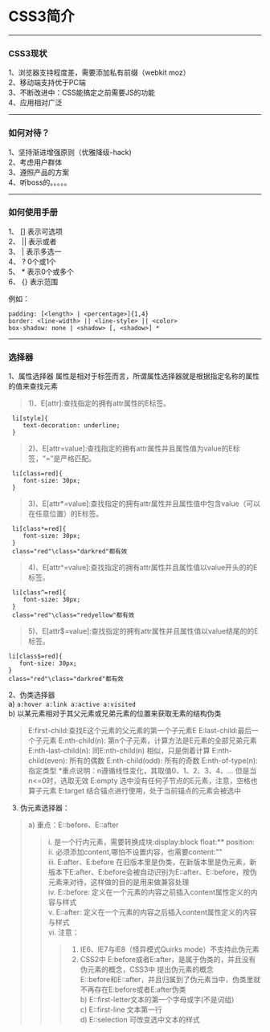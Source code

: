 # CSS3简介
- - -
### CSS3现状
 1、浏览器支持程度差，需要添加私有前缀（webkit moz）  
 2、移动端支持优于PC端  
 3、不断改进中：CSS能搞定之前需要JS的功能  
 4、应用相对广泛  
- - -
### 如何对待？
 1、坚持渐进增强原则（优雅降级-hack)  
 2、考虑用户群体  
 3、遵照产品的方案  
 4、听boss的。。。。。  
- - -
### 如何使用手册
 1、 [] 表示可选项  
 2、 || 表示或者  
 3、 |  表示多选一  
 4、 ?  0个或1个  
 5、 *  表示0个或多个  
 6、 {} 表示范围  

例如：
```
padding: [<length> | <percentage>]{1,4} 
border: <line-width> || <line-style> || <color>
box-shadow: none | <shadow> [, <shadow>] * 
```
- - -
### 选择器
 1、属性选择器
 属性是相对于标签而言，所谓属性选择器就是根据指定名称的属性的值来查找元素
>1)、E[attr]:查找指定的拥有attr属性的E标签。
```
 li[style]{
 	text-decoration: underline;
 }
 ```
>2)、E[attr=value]:查找指定的拥有attr属性并且属性值为value的E标签，“=”是严格匹配。
```
 li[class=red]{
 	font-size: 30px;
 }
 ```
>3)、E[attr\*=value]:查找指定的拥有attr属性并且属性值中包含value（可以在任意位置）的E标签。
```
 li[class*=red]{
 	font-size: 30px;
 }
 class="red"\class="darkred"都有效
 ```
>4)、E[attr\^=value]:查找指定的拥有attr属性并且属性值以value开头的的E标签。
```
 li[class^=red]{
 	font-size: 30px;
 }
 class="red"\class="redyellow"都有效
```
>5)、E[attr\$=value]:查找指定的拥有attr属性并且属性值以value结尾的的E标签。
 ```
 li[class$=red]{
 	font-size: 30px;
 }
 class="red"\class="darkred"都有效
 ```  

 2、伪类选择器  
 a) `a:hover a:link a:active a:visited`  
 b) 以某元素相对于其父元素或兄弟元素的位置来获取无素的结构伪类  
> E:first-child:查找E这个元素的父元素的第一个子元素E
> E:last-child:最后一个子元素
> E:nth-child(n): 第n个子元素，计算方法是E元素的全部兄弟元素
> E:nth-last-child(n): 同E:nth-child(n) 相似，只是倒着计算
> E:nth-child(even): 所有的偶数
> E:nth-child(odd): 所有的奇数
> E:nth-of-type(n):指定类型
> \*重点说明：n遵循线性变化，其取值0、1、2、3、4、... 但是当n<=0时，选取无效
> E:empty 选中没有任何子节点的E元素，注意，空格也算子元素
> E:target 结合锚点进行使用，处于当前锚点的元素会被选中

 3.	伪元素选择器：  

> a)	重点：E::before、E::after  
>> i.	是一个行内元素，需要转换成块:display:block   float:**  position:  
>> ii.	必须添加content,哪怕不设置内容，也需要content:""   
>> iii.	E:after、E:before   在旧版本里是伪类，在新版本里是伪元素，新版本下E:after、E:before会被自动识别为E::after、E::before，按伪元素来对待，这样做的目的是用来做兼容处理  
>> iv.	E::before: 定义在一个元素的内容之前插入content属性定义的内容与样式  
>> v.	E::after: 定义在一个元素的内容之后插入content属性定义的内容与样式  
>> vi.	注意：  
>>> 1.	IE6、IE7与IE8（怪异模式Quirks mode）不支持此伪元素  
>>> 2.	CSS2中 E:before或者E:after，是属于伪类的，并且没有伪元素的概念，CSS3中 提出伪元素的概念    
E::before和E::after，并且归属到了伪元素当中，伪类里就不再存在E:before或者E:after伪类  
> b)	E::first-letter文本的第一个字母或字(不是词组)  
> c)	E::first-line 文本第一行  
> d)	E::selection 可改变选中文本的样式  
